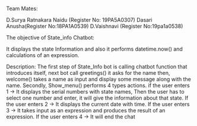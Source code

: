 Team Mates:

D.Surya Ratnakara Naidu (Register No: 19PA5A0307)
Dasari Anusha(Register No:18PA1A0539)
D.Vaishnavi (Register No:19pa1a0538)

The objective of State_info Chatbot:

It displays the state Information and also it performs datetime.now() and calculations of an expression.

Description: The first step of State_Info bot is calling chatbot function that introduces itself, next bot call greetings() it asks for the name then, welcome() takes a name as input and display some message along with the name. Secondly, Show_menu() performs 4 types actions. if the user enters 1 -> It displays the serial numbers with state names, Then the user has to select one number and enter, it will give the information about that state. If the user enters 2 -> It displays the current date with time. If the user enters 3 -> It takes input as an expression and produces the result of an expression. If the user enters 4 -> It will end the chat
